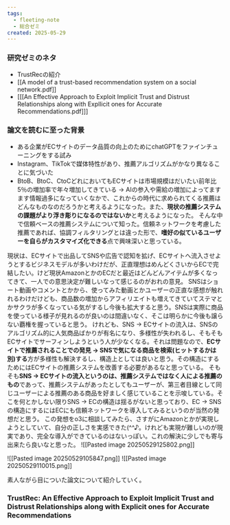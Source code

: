 ```yaml
---
tags:
  - fleeting-note
  - 総合ゼミ
created: 2025-05-29
---
```

### 研究ゼミのネタ
- TrustRecの紹介
- [[A model of a trust-based recommendation system on a social network.pdf]]
- [[[An Effective Approach to Exploit Implicit Trust and Distrust Relationships along with Expllicit ones for Accurate Recommendations.pdf]]]

### 論文を読むに至った背景
- ある企業がECサイトのデータ品質の向上のためにchatGPTをファインチューニングをする試み
- Instagram、TikTokで媒体特性があり、推薦アルゴリズムがかなり異なることに気づいた
- BtoB、BtoC、CtoCどれにおいてもECサイトは市場規模はだいたい前年比5％の増加率で年々増加してきている
→ AIの参入や需給の増加によってますます情報過多になっていくなかで、これからの時代に求められてくる推薦はどんなものなのだろうかと考えるようになった。また、**現状の推薦システムの課題がより浮き彫りになるのではないか**と考えるようになった。
そんな中で信頼ベースの推薦システムについて知った。信頼ネットワークを考慮した推薦であれば、協調フィルタリングとは違った形で、**嗜好の似ているユーザーを自らがカスタマイズ化できる**点で興味深いと思っている。

現状は、ECサイトで出品してSNSや広告で認知を拡げ、ECサイトへ流入させようとするビジネスモデルが多いわけだが、正直理想はめんどくさいからECで完結したい。けど現状AmazonとかのECだと最近はどんどんアイテムが多くなってきて、一人での意思決定が難しいなって感じるのがおれの意見。
SNSはショート動画やコメントとかから、使ってみた動画とかユーザーの正直な感想が触れれるわけだけども、商品数の増加からアフィリエイトも増えてきていてステマとかサクラが多くなっている気がするし今後も拡大すると思う。SNSは実際に商品を使っている様子が見れるのが良いのは間違いなく、そこは明らかに今後も譲らない覇権を握っていると思う。
けれども、SNS → ECサイトの流入は、SNSのアルゴリズム的に人気商品ばかりが有名になり、多様性が失われるし、そもそもECサイトでサーフィンしようという人が少なくなる。それは問題なので、**ECサイトで推薦されることでの発見 → SNSで気になる商品を検索(ヒットするかは別)する**方が多様性も解決するし、構造上としては良いと思う。その構造にするためにはECサイトの推薦システムを改善する必要があるなと思っている。
そもそも**SNS → ECサイトの流入というのは、推薦システムではなく人による推薦のもの**であって、推薦システムがあったとしてもユーザーが、第三者目線として同じユーザーによる推薦のある商品を好ましく感じていることを示唆している。そこを何とかしない限りSNS → ECの構造は揺るがないと思っており、EC → SNSの構造にするにはECにも信頼ネットワークを導入してみるというのが当然の発想だと思う。
この発想をo3に相談してみたら、さすがにAmazonとかが実現しようとしていて、自分の正しさを実感できた(^^♪。けれども実現が難しいのが現実であり、完全な導入ができているのはないっぽい。これの解決に少しでも寄与出来たら良いなと思った。
![[Pasted image 20250529125802.png]]

![[Pasted image 20250529105847.png]]
![[Pasted image 20250529110015.png]]

素人ながら目についた論文について紹介していく。
### TrustRec: An Effective Approach to Exploit Implicit Trust and Distrust Relationships along with Explicit ones for Accurate Recommendations

